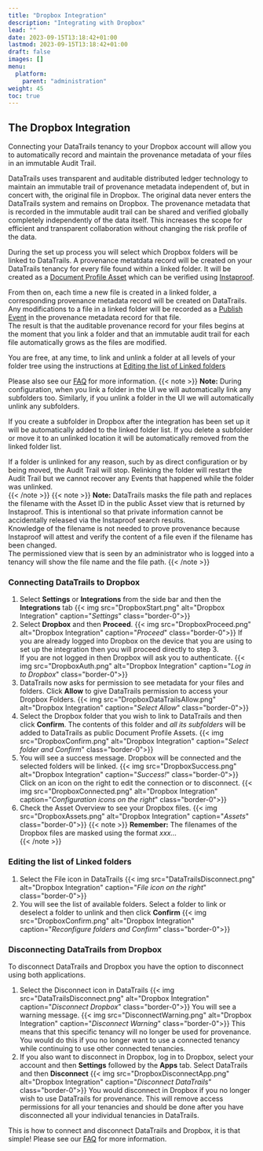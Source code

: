 ```yaml
---
title: "Dropbox Integration"
description: "Integrating with Dropbox"
lead: ""
date: 2023-09-15T13:18:42+01:00
lastmod: 2023-09-15T13:18:42+01:00
draft: false
images: []
menu: 
  platform:
    parent: "administration"
weight: 45
toc: true
---
```


## The Dropbox Integration

Connecting your DataTrails tenancy to your Dropbox account will allow you to automatically record and maintain the provenance metadata of your files in an immutable Audit Trail.

DataTrails uses transparent and auditable distributed ledger technology to maintain an immutable trail of provenance metadata independent of, but in concert with, the original file in Dropbox. 
The original data never enters the DataTrails system and remains on Dropbox.
The provenance metadata that is recorded in the immutable audit trail can be shared and verified globally completely independently of the data itself. This increases the scope for efficient and transparent collaboration without changing the risk profile of the data.

During the set up process you will select which Dropbox folders will be linked to DataTrails. A provenance metatdata record will be created on your DataTrails tenancy for every file found within a linked folder. It will be created as a [Document Profile Asset](/developers/developer-patterns/document-profile/) which can be verified using [Instaproof](/platform/overview/instaproof/). 

From then on, each time a new file is created in a linked folder, a corresponding provenance metadata record will be created on DataTrails. Any modifications to a file in a linked folder will be recorded as a [Publish Event](/developers/developer-patterns/document-profile/#publish-event) in the provenance metadata record for that file.  
The result is that the auditable provenance record for your files begins at the moment that you link a folder and that an immutable audit trail for each file automatically grows as the files are modified. 

You are free, at any time, to link and unlink a folder at all levels of your folder tree using the instructions at [Editing the list of Linked folders](/platform/administration/dropbox-integration/#editing-the-list-of-linked-folders)

Please also see our [FAQ](https://support.datatrails.ai/hc/en-gb/articles/14378210620562-Dropbox-File-and-Folder-Management-FAQ) for more information.
{{< note >}}
**Note:** During configuration, when you link a folder in the UI we will automatically link any subfolders too. Similarly, if you unlink a folder in the UI we will automatically unlink any subfolders. 
 
If you create a subfolder in Dropbox after the integration has been set up it will be automatically added to the linked folder list. If you delete a subfolder or move it to an unlinked location it will be automatically removed from the linked folder list.

 If a folder is unlinked for any reason, such by as direct configuration or by being moved, the Audit Trail will stop. Relinking the folder will restart the Audit Trail but we cannot recover any Events that happened while the folder was unlinked.  
{{< /note >}}
{{< note >}}
**Note:** DataTrails masks the file path and replaces the filename with the Asset ID in the public Asset view that is returned by Instaproof. This is intentional so that private information cannot be accidentally released via the Instaproof search results.<br>
Knowledge of the filename is not needed to prove provenance because Instaproof will attest and verify the content of a file even if the filename has been changed.<br>
The permissioned view that is seen by an administrator who is logged into a tenancy will show the file name and the file path.
{{< /note >}}

### Connecting DataTrails to Dropbox

1. Select **Settings** or **Integrations** from the side bar and then the **Integrations** tab
{{< img src="DropboxStart.png" alt="Dropbox Integration" caption="<em>Settings</em>" class="border-0">}}
1. Select **Dropbox** and then **Proceed**.
{{< img src="DropboxProceed.png" alt="Dropbox Integration" caption="<em>Proceed</em>" class="border-0">}}
If you are already logged into Dropbox on the device that you are using to set up the integration then you will proceed directly to step 3.<br>If you are not logged in then Dropbox will ask you to authenticate.
{{< img src="DropboxAuth.png" alt="Dropbox Integration" caption="<em>Log in to Dropbox</em>" class="border-0">}}
1. DataTrails now asks for permission to see metadata for your files and folders. Click **Allow** to give DataTrails permission to access your Dropbox Folders.
{{< img src="DropboxDataTrailsAllow.png" alt="Dropbox Integration" caption="<em>Select Allow</em>" class="border-0">}}
1. Select the Dropbox folder that you wish to link to DataTrails and then click **Confirm**. The contents of this folder and *all its subfolders* will be added to DataTrails as public Document Profile Assets.
{{< img src="DropboxConfirm.png" alt="Dropbox Integration" caption="<em>Select folder and Confirm</em>" class="border-0">}}
1. You will see a success message. Dropbox will be connected and the selected folders will be linked.
{{< img src="DropboxSuccess.png" alt="Dropbox Integration" caption="<em>Success!</em>" class="border-0">}}
Click on an icon on the right to edit the connection or to disconnect.
{{< img src="DropboxConnected.png" alt="Dropbox Integration" caption="<em>Configuration icons on the right</em>" class="border-0">}}
1. Check the Asset Overview to see your Dropbox files.
{{< img src="DropboxAssets.png" alt="Dropbox Integration" caption="<em>Assets</em>" class="border-0">}}
{{< note >}}
**Remember:** The filenames of the Dropbox files are masked using the format <em>xxx...</em>  
{{< /note >}}

### Editing the list of Linked folders
1. Select the File icon in DataTrails
{{< img src="DataTrailsDisconnect.png" alt="Dropbox Integration" caption="<em>File icon on the right</em>" class="border-0">}}
1. You will see the list of available folders. Select a folder to link or deselect a folder to unlink and then click **Confirm**
{{< img src="DropboxConfirm.png" alt="Dropbox Integration" caption="<em>Reconfigure folders and Confirm</em>" class="border-0">}}

### Disconnecting DataTrails from Dropbox

To disconnect DataTrails and Dropbox you have the option to disconnect using both applications.

1. Select the Disconnect icon in DataTrails
{{< img src="DataTrailsDisconnect.png" alt="Dropbox Integration" caption="<em>Disconnect Dropbox</em>" class="border-0">}}
You will see a warning message.
{{< img src="DisconnectWarning.png" alt="Dropbox Integration" caption="<em>Disconnect Warning</em>" class="border-0">}}
This means that this specific tenancy will no longer be used for provenance. You would do this if you no longer want to use a connected tenancy while continuing to use other connected tenancies.
1. If you also want to disconnect in Dropbox, log in to Dropbox, select your account and then **Settings** followed by the **Apps** tab. Select DataTrails and then **Disconnect**
{{< img src="DropboxDisconnectApp.png" alt="Dropbox Integration" caption="<em>Disconnect DataTrails</em>" class="border-0">}}
You would disconnect in Dropbox if you no longer wish to use DataTrails for provenance. This will remove access permissions for all your tenancies and should be done after you have disconnected all your individual tenancies in DataTrails.


This is how to connect and disconnect DataTrails and Dropbox, it is that simple! Please see our [FAQ](https://support.datatrails.ai/hc/en-gb/articles/14378210620562-Dropbox-File-and-Folder-Management-FAQ) for more information.
